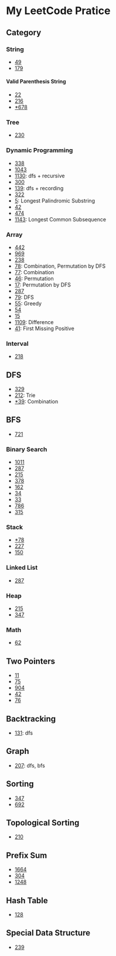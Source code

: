 # My LeetCode Pratice

## Category

### String
- [49](./Codes/49)
- [179](./Codes/179)

#### Valid Parenthesis String
- [22](./Codes/22)
- [216](./Codes/216)
- [*678](./Codes/678)

### Tree
- [230](./Codes/230)

### Dynamic Programming
- [338](./Codes/338)
- [1043](./Codes/1043)
- [1130](./Codes/1130): dfs + recursive
- [300](./Codes/300)
- [139](./Codes/139): dfs + recording
- [322](./Codes/322)
- [5](./Codes/5): Longest Palindromic Substring
- [42](./Codes/42)
- [474](./Codes/474)
- [1143](./Codes/1143): Longest Common Subsequence

### Array
- [442](./Codes/442)
- [969](./Codes/969)
- [238](./Codes/238)
- [78](./Codes/78): Combination, Permutation by DFS
- [77](./Codes/77): Combination
- [46](./Codes/46): Permutation
- [17](./Codes/17): Permutation by DFS
- [287](./Codes/287)
- [79](./Codes/79): DFS
- [55](./Codes/55): Greedy
- [54](./Codes/54)
- [15](./Codes/15)
- [1109](./Codes/1109): Difference
- [41](./Codes/41): First Missing Positive

### Interval
- [218](./Codes/218)

## DFS
- [329](./Codes/329) 
- [212](./Codes/212): Trie
- [*39](./Codes/39): Combination

## BFS
- [721](./Codes/721)

### Binary Search
- [1011](./Codes/1011)
- [287](./Codes/287)
- [215](./Codes/215)
- [378](./Codes/378)
- [162](./Codes/162)
- [34](./Codes/34)
- [33](./Codes/33)
- [786](./Codes/786)
- [315](./Codes/315)

### Stack
- [*78](./Codes/78)
- [227](./Codes/227)
- [150](./Codes/150)

### Linked List
- [287](./Codes/287)

### Heap
- [215](./Codes/215)
- [347](./Codes/347)

### Math
- [62](./Codes/62)

## Two Pointers
- [11](./Codes/11)
- [75](./Codes/75)
- [904](./Codes/904)
- [42](./Codes/42)
- [76](./Codes/76)

## Backtracking
- [131](./Codes/131): dfs

## Graph
- [207](./Codes/207): dfs, bfs

## Sorting
- [347](./Codes/347)
- [692](./Codes/692)

## Topological Sorting
- [210](./Codes/210)

## Prefix Sum
- [1664](./Weekly-Contest/216/5607-Ways-to-Make-a-Fair-Array.py)
- [304](./Codes/304)
- [1248](./Codes/1248)

## Hash Table
- [128](./Codes/128)

## Special Data Structure
- [239](./Codes/239)

